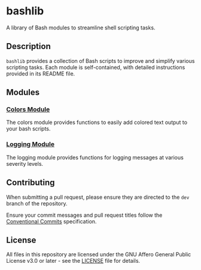 # bashlib

A library of Bash modules to streamline shell scripting tasks.

## Description

`bashlib` provides a collection of Bash scripts to improve and simplify various
scripting tasks. Each module is self-contained, with detailed instructions
provided in its README file.

## Modules

### [Colors Module]

The colors module provides functions to easily add colored text output to your
bash scripts.

### [Logging Module]

The logging module provides functions for logging messages at various severity
levels.

## Contributing

When submitting a pull request, please ensure they are directed to the `dev`
branch of the repository.

Ensure your commit messages and pull request titles follow the
[Conventional Commits] specification.

## License

All files in this repository are licensed under the GNU Affero General Public
License v3.0 or later - see the [LICENSE] file for details.


<!-- links -->
[Colors Module]: lib/colors
[Logging Module]: lib/logging
[Conventional Commits]: https://conventionalcommits.org
[LICENSE]: LICENSE
